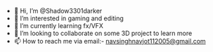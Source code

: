 - 👋 Hi, I’m @Shadow3301darker
- 👀 I’m interested in gaming and editing
- 🌱 I’m currently learning fx/VFX 
- 💞️ I’m looking to collaborate on some 3D project to learn more
- 📫 How to reach me via email:- navsinghnavjot112005@gmail.com

<!---
Shadow3301darker/Shadow3301darker is a ✨ special ✨ repository because its `README.md` (this file) appears on your GitHub profile.
You can click the Preview link to take a look at your changes.
--->
